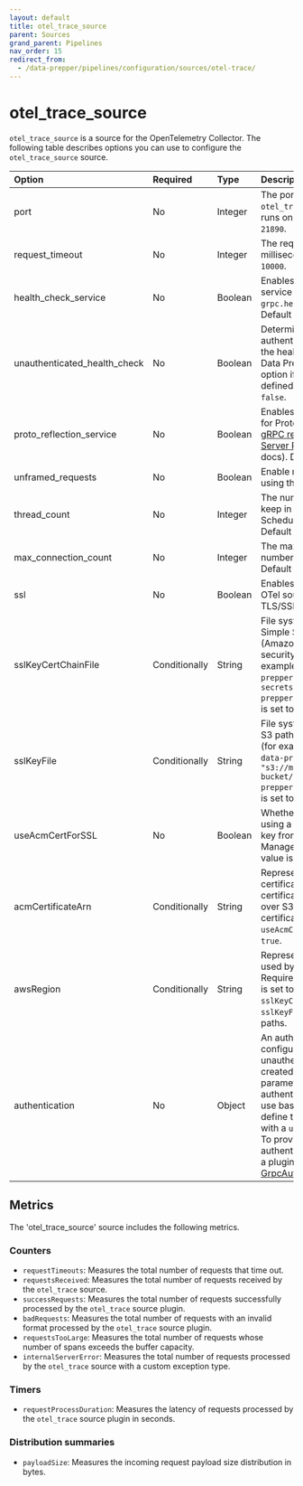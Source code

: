 ```yaml
---
layout: default
title: otel_trace_source
parent: Sources
grand_parent: Pipelines
nav_order: 15
redirect_from:
  - /data-prepper/pipelines/configuration/sources/otel-trace/
---
```



# otel_trace_source 

`otel_trace_source` is a source for the OpenTelemetry Collector. The following table describes options you can use to configure the `otel_trace_source` source.


Option | Required | Type | Description
:--- | :--- | :--- | :---
port | No | Integer | The port that the `otel_trace_source` source runs on. Default value is `21890`.
request_timeout | No | Integer | The request timeout, in milliseconds. Default value is `10000`.
health_check_service | No | Boolean | Enables a gRPC health check service under `grpc.health.v1/Health/Check`. Default value is `false`.
unauthenticated_health_check | No | Boolean | Determines whether or not authentication is required on the health check endpoint. Data Prepper ignores this option if no authentication is defined. Default value is `false`.
proto_reflection_service | No | Boolean | Enables a reflection service for Protobuf services (see [gRPC reflection](https://github.com/grpc/grpc/blob/master/doc/server-reflection.md) and [gRPC Server Reflection Tutorial](https://github.com/grpc/grpc-java/blob/master/documentation/server-reflection-tutorial.md) docs). Default value is `false`.
unframed_requests | No | Boolean | Enable requests not framed using the gRPC wire protocol.
thread_count | No | Integer | The number of threads to keep in the ScheduledThreadPool. Default value is `200`.
max_connection_count | No | Integer | The maximum allowed number of open connections. Default value is `500`.
ssl | No | Boolean | Enables connections to the OTel source port over TLS/SSL. Defaults to `true`.
sslKeyCertChainFile | Conditionally | String | File system path or Amazon Simple Storage Service (Amazon S3) path to the security certificate (for example, `"config/demo-data-prepper.crt"` or `"s3://my-secrets-bucket/demo-data-prepper.crt"`). Required if `ssl` is set to `true`.
sslKeyFile | Conditionally | String | File system path or Amazon S3 path to the security key (for example, `"config/demo-data-prepper.key"` or `"s3://my-secrets-bucket/demo-data-prepper.key"`). Required if `ssl` is set to `true`.
useAcmCertForSSL | No | Boolean | Whether to enable TLS/SSL using a certificate and private key from AWS Certificate Manager (ACM). Default value is `false`.
acmCertificateArn | Conditionally | String | Represents the ACM certificate ARN. ACM certificate take preference over S3 or local file system certificate. Required if `useAcmCertForSSL` is set to `true`.
awsRegion | Conditionally | String | Represents the AWS region used by ACM or Amazon S3. Required if `useAcmCertForSSL` is set to `true` or `sslKeyCertChainFile` and `sslKeyFile` are Amazon S3 paths.
authentication | No | Object | An authentication configuration. By default, an unauthenticated server is created for the pipeline. This parameter uses pluggable authentication for HTTPS. To use basic authentication, define the `http_basic` plugin with a `username` and `password`. To provide customer authentication, use or create a plugin that implements [GrpcAuthenticationProvider](https://github.com/opensearch-project/data-prepper/blob/1.2.0/data-prepper-plugins/armeria-common/src/main/java/com/amazon/dataprepper/armeria/authentication/GrpcAuthenticationProvider.java).


## Metrics

The 'otel_trace_source' source includes the following metrics.

### Counters

- `requestTimeouts`: Measures the total number of requests that time out.
- `requestsReceived`: Measures the total number of requests received by the `otel_trace` source.
- `successRequests`: Measures the total number of requests successfully processed by the `otel_trace` source plugin.
- `badRequests`: Measures the total number of requests with an invalid format processed by the `otel_trace` source plugin.
- `requestsTooLarge`: Measures the total number of requests whose number of spans exceeds the buffer capacity.
- `internalServerError`: Measures the total number of requests processed by the `otel_trace` source with a custom exception type.

### Timers

- `requestProcessDuration`: Measures the latency of requests processed by the `otel_trace` source plugin in seconds.

### Distribution summaries

- `payloadSize`: Measures the incoming request payload size distribution in bytes.
